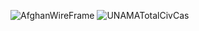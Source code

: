 ![AfghanWireFrame](https://user-images.githubusercontent.com/81713787/141053202-07f5fdc4-d98e-4ca9-8ffc-155dd9d53a9e.jpg)
![UNAMATotalCivCas](https://user-images.githubusercontent.com/81713787/141053226-5f892d54-caad-4f98-a835-82d8965f8564.jpeg)
